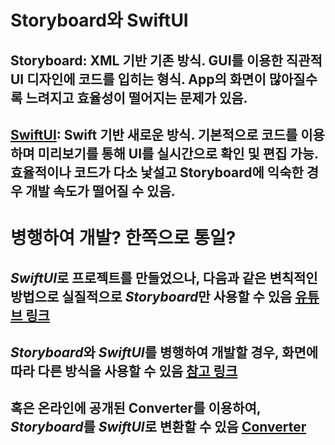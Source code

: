 # Storyboard와 SwiftUI
## Storyboard: XML 기반 기존 방식. GUI를 이용한 직관적 UI 디자인에 코드를 입히는 형식. App의 화면이 많아질수록 느려지고 효율성이 떨어지는 문제가 있음.
## [SwiftUI](https://developer.apple.com/kr/xcode/swiftui/, "SwiftUI"): Swift 기반 새로운 방식. 기본적으로 코드를 이용하며 미리보기를 통해 UI를 실시간으로 확인 및 편집 가능. 효율적이나 코드가 다소 낯설고 Storyboard에 익숙한 경우 개발 속도가 떨어질 수 있음.

# 병행하여 개발? 한쪽으로 통일?
## *SwiftUI*로 프로젝트를 만들었으나, 다음과 같은 변칙적인 방법으로 실질적으로 *Storyboard*만 사용할 수 있음 [유튜브 링크](https://www.youtube.com/watch?v=AUaRegVfGBk, "YouTube")
## *Storyboard*와 *SwiftUI*를 병행하여 개발할 경우, 화면에 따라 다른 방식을 사용할 수 있음 [참고 링크](http://mtsparrow.blogspot.com/2019/10/xcode-11-storyboard-swiftui.html, "Reference")
## 혹은 온라인에 공개된 Converter를 이용하여, *Storyboard*를 *SwiftUI*로 변환할 수 있음 [Converter](http://storyboard2swiftui.com/, "google link")

